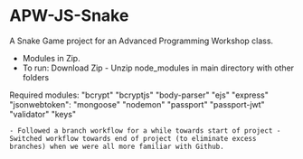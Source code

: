 # APW-JS-Snake
A Snake Game project for an Advanced Programming Workshop class.

- Modules in Zip.
- To run: Download Zip - Unzip node_modules in main directory with other folders

Required modules:
   "bcrypt"
    "bcryptjs"
    "body-parser"
    "ejs"
    "express"
    "jsonwebtoken":
    "mongoose"
    "nodemon"
    "passport"
    "passport-jwt"
    "validator"
    "keys"

    
    - Followed a branch workflow for a while towards start of project - Switched workflow towards end of project (to eliminate excess branches) when we were all more familiar with Github.

